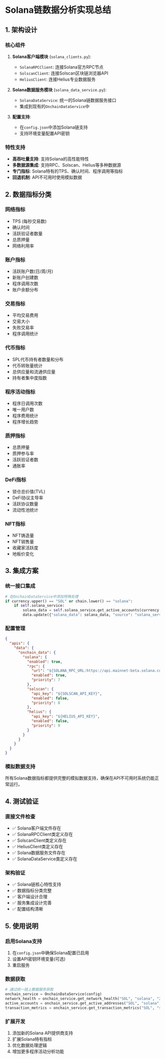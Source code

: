 # Solana链数据分析实现总结

## 1. 架构设计

### 核心组件
1. **Solana客户端模块** (`solana_clients.py`):
   - `SolanaRPCClient`: 连接Solana官方RPC节点
   - `SolscanClient`: 连接Solscan区块链浏览器API
   - `HeliusClient`: 连接Helius专业数据服务

2. **Solana数据服务模块** (`solana_data_service.py`):
   - `SolanaDataService`: 统一的Solana链数据服务接口
   - 集成到现有的`OnchainDataService`中

3. **配置支持**:
   - 在`config.json`中添加Solana链支持
   - 支持环境变量配置API密钥

### 特性支持
- **高吞吐量支持**: 支持Solana的高性能特性
- **多数据源集成**: 支持RPC、Solscan、Helius等多种数据源
- **专门指标**: Solana特有的TPS、确认时间、程序调用等指标
- **回退机制**: API不可用时使用模拟数据

## 2. 数据指标分类

### 网络指标
- TPS (每秒交易数)
- 确认时间
- 活跃验证者数量
- 总质押量
- 网络利用率

### 账户指标
- 活跃账户数(日/周/月)
- 新账户创建数
- 程序调用次数
- 账户余额分布

### 交易指标
- 平均交易费用
- 交易大小
- 失败交易率
- 程序调用统计

### 代币指标
- SPL代币持有者数量和分布
- 代币转账量统计
- 总供应量和流通供应量
- 持有者集中度指数

### 程序活动指标
- 程序日调用次数
- 唯一用户数
- 程序费用统计
- 程序增长趋势

### 质押指标
- 总质押量
- 质押参与率
- 活跃验证者数
- 通胀率

### DeFi指标
- 锁仓总价值(TVL)
- DeFi协议主导率
- 活跃协议数量
- 流动性池统计

### NFT指标
- NFT铸造量
- NFT销售量
- 收藏家活跃度
- 地板价变化

## 3. 集成方案

### 统一接口集成
```python
# 在OnchainDataService中添加特殊处理
if currency.upper() == "SOL" or chain.lower() == "solana":
    if self.solana_service:
        solana_data = self.solana_service.get_active_accounts(currency, days)
        data.update({"solana_data": solana_data, "source": "solana_service"})
```

### 配置管理
```json
{
  "apis": {
    "data": {
      "onchain_data": {
        "solana": {
          "enabled": true,
          "rpc": {
            "url": "${SOLANA_RPC_URL:https://api.mainnet-beta.solana.com}",
            "enabled": true,
            "priority": 7
          },
          "solscan": {
            "api_key": "${SOLSCAN_API_KEY}",
            "enabled": false,
            "priority": 8
          },
          "helius": {
            "api_key": "${HELIUS_API_KEY}",
            "enabled": false,
            "priority": 9
          }
        }
      }
    }
  }
}
```

### 模拟数据支持
所有Solana数据指标都提供完整的模拟数据支持，确保在API不可用时系统仍能正常运行。

## 4. 测试验证

### 直接文件检查
- ✅ Solana客户端文件存在
- ✅ SolanaRPCClient类定义存在
- ✅ SolscanClient类定义存在
- ✅ HeliusClient类定义存在
- ✅ Solana数据服务文件存在
- ✅ SolanaDataService类定义存在

### 架构验证
- ✅ Solana链核心特性支持
- ✅ 数据指标分类完整
- ✅ 客户端设计合理
- ✅ 服务集成设计完善
- ✅ 配置结构清晰

## 5. 使用说明

### 启用Solana支持
1. 在`config.json`中确保Solana配置已启用
2. 设置API密钥环境变量(可选)
3. 重启服务

### 数据获取
```python
# 通过统一链上数据服务获取
onchain_service = OnchainDataService(config)
network_health = onchain_service.get_network_health("SOL", "solana", "2025-08-08")
active_accounts = onchain_service.get_active_addresses("SOL", "solana", "2025-08-08")
transaction_metrics = onchain_service.get_transaction_metrics("SOL", "solana", "2025-08-08")
```

### 扩展开发
1. 添加新的Solana API提供商支持
2. 扩展Solana特有指标
3. 优化数据处理逻辑
4. 增加更多程序活动分析功能